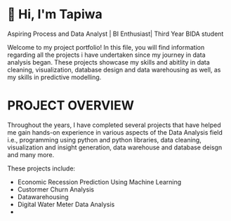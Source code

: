 # 👋 Hi, I'm Tapiwa
Aspiring Process and Data Analyst | BI Enthusiast| Third Year BIDA student

Welcome to my project portfolio!
In this file, you will find information regarding all the projects i have undertaken since my journey in data analysis began.
These projects showcase my skills and abitlity in data cleaning, visualization, database design and data warehousing as well, as 
my skills in predictive modelling.

# PROJECT OVERVIEW
Throughout the years, I have completed several projects that have helped me gain hands-on experience in various aspects of the Data Analysis field i.e., 
programming using python and python libraries, data cleaning, visualization and insight generation, data warehouse and database deisgn and many more.

These projects include:
- Economic Recession Prediction Using Machine Learning
- Custormer Churn Analysis
- Datawarehousing
- Digital Water Meter Data Analysis
- 
  
